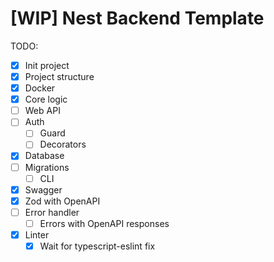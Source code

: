 # [WIP] Nest Backend Template

TODO:
- [x] Init project
- [x] Project structure
- [x] Docker
- [x] Core logic
- [ ] Web API
- [ ] Auth
  - [ ] Guard
  - [ ] Decorators
- [x] Database
- [ ] Migrations
  - [ ] CLI
- [x] Swagger
- [x] Zod with OpenAPI
- [ ] Error handler
  - [ ] Errors with OpenAPI responses
- [x] Linter
  - [x] Wait for typescript-eslint fix
